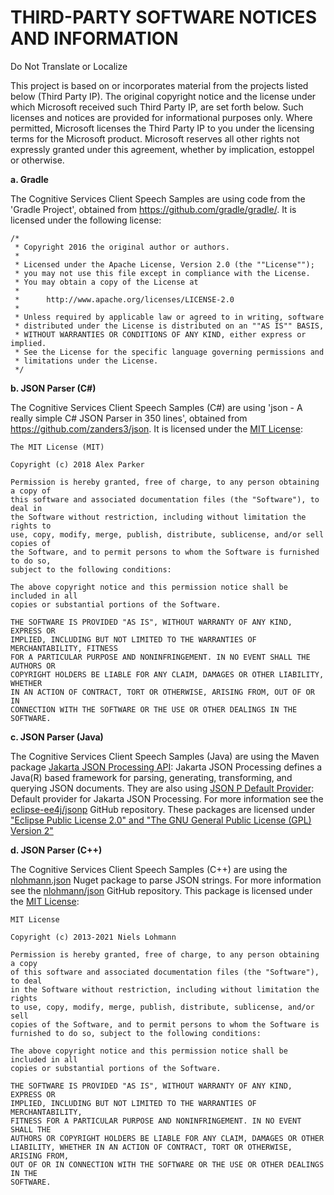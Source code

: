 # THIRD-PARTY SOFTWARE NOTICES AND INFORMATION

Do Not Translate or Localize

This project is based on or incorporates material from the projects listed below (Third Party IP). The original copyright notice and the license under which Microsoft received such Third Party IP, are set forth below. Such licenses and notices are provided for informational purposes only. Where permitted, Microsoft licenses the Third Party IP to you under the licensing terms for the Microsoft product. Microsoft reserves all other rights not expressly granted under this agreement, whether by implication, estoppel or otherwise.

**a. Gradle**

The Cognitive Services Client Speech Samples are using code from the 'Gradle Project', obtained from https://github.com/gradle/gradle/. It is licensed under the following license:

    /*
     * Copyright 2016 the original author or authors.
     *
     * Licensed under the Apache License, Version 2.0 (the ""License"");
     * you may not use this file except in compliance with the License.
     * You may obtain a copy of the License at
     *
     *      http://www.apache.org/licenses/LICENSE-2.0
     *
     * Unless required by applicable law or agreed to in writing, software
     * distributed under the License is distributed on an ""AS IS"" BASIS,
     * WITHOUT WARRANTIES OR CONDITIONS OF ANY KIND, either express or implied.
     * See the License for the specific language governing permissions and
     * limitations under the License.
     */

**b. JSON Parser (C#)**

The Cognitive Services Client Speech Samples (C#) are using 'json - A really simple C# JSON Parser in 350 lines', obtained from https://github.com/zanders3/json. It is licensed under the [MIT License](https://github.com/zanders3/json/blob/master/LICENSE):

    The MIT License (MIT)

    Copyright (c) 2018 Alex Parker

    Permission is hereby granted, free of charge, to any person obtaining a copy of
    this software and associated documentation files (the "Software"), to deal in
    the Software without restriction, including without limitation the rights to
    use, copy, modify, merge, publish, distribute, sublicense, and/or sell copies of
    the Software, and to permit persons to whom the Software is furnished to do so,
    subject to the following conditions:

    The above copyright notice and this permission notice shall be included in all
    copies or substantial portions of the Software.

    THE SOFTWARE IS PROVIDED "AS IS", WITHOUT WARRANTY OF ANY KIND, EXPRESS OR
    IMPLIED, INCLUDING BUT NOT LIMITED TO THE WARRANTIES OF MERCHANTABILITY, FITNESS
    FOR A PARTICULAR PURPOSE AND NONINFRINGEMENT. IN NO EVENT SHALL THE AUTHORS OR
    COPYRIGHT HOLDERS BE LIABLE FOR ANY CLAIM, DAMAGES OR OTHER LIABILITY, WHETHER
    IN AN ACTION OF CONTRACT, TORT OR OTHERWISE, ARISING FROM, OUT OF OR IN
    CONNECTION WITH THE SOFTWARE OR THE USE OR OTHER DEALINGS IN THE SOFTWARE.

**c. JSON Parser (Java)**

The Cognitive Services Client Speech Samples (Java) are using the Maven package [Jakarta JSON Processing API](https://mvnrepository.com/artifact/jakarta.json/jakarta.json-api): Jakarta JSON Processing defines a Java(R) based framework for parsing, generating, transforming, and querying JSON documents. They are also using [JSON P Default Provider](https://mvnrepository.com/artifact/org.glassfish/jakarta.json): Default provider for Jakarta JSON Processing. For more information see the [eclipse-ee4j/jsonp](https://github.com/eclipse-ee4j/jsonp) GitHub repository. These packages are licensed under ["Eclipse Public License 2.0" and "The GNU General Public License (GPL) Version 2"](https://github.com/eclipse-ee4j/jsonp/blob/master/LICENSE.md)

**d. JSON Parser (C++)**

The Cognitive Services Client Speech Samples (C++) are using the [nlohmann.json](https://www.nuget.org/packages/nlohmann.json) Nuget package to parse JSON strings. For more information see the [nlohmann/json](https://github.com/nlohmann/json) GitHub repository. This package is licensed under the [MIT License](https://github.com/zanders3/json/blob/master/LICENSE):

    MIT License 
    
    Copyright (c) 2013-2021 Niels Lohmann
    
    Permission is hereby granted, free of charge, to any person obtaining a copy
    of this software and associated documentation files (the "Software"), to deal
    in the Software without restriction, including without limitation the rights
    to use, copy, modify, merge, publish, distribute, sublicense, and/or sell
    copies of the Software, and to permit persons to whom the Software is
    furnished to do so, subject to the following conditions:
    
    The above copyright notice and this permission notice shall be included in all
    copies or substantial portions of the Software.
    
    THE SOFTWARE IS PROVIDED "AS IS", WITHOUT WARRANTY OF ANY KIND, EXPRESS OR
    IMPLIED, INCLUDING BUT NOT LIMITED TO THE WARRANTIES OF MERCHANTABILITY,
    FITNESS FOR A PARTICULAR PURPOSE AND NONINFRINGEMENT. IN NO EVENT SHALL THE
    AUTHORS OR COPYRIGHT HOLDERS BE LIABLE FOR ANY CLAIM, DAMAGES OR OTHER
    LIABILITY, WHETHER IN AN ACTION OF CONTRACT, TORT OR OTHERWISE, ARISING FROM,
    OUT OF OR IN CONNECTION WITH THE SOFTWARE OR THE USE OR OTHER DEALINGS IN THE
    SOFTWARE.